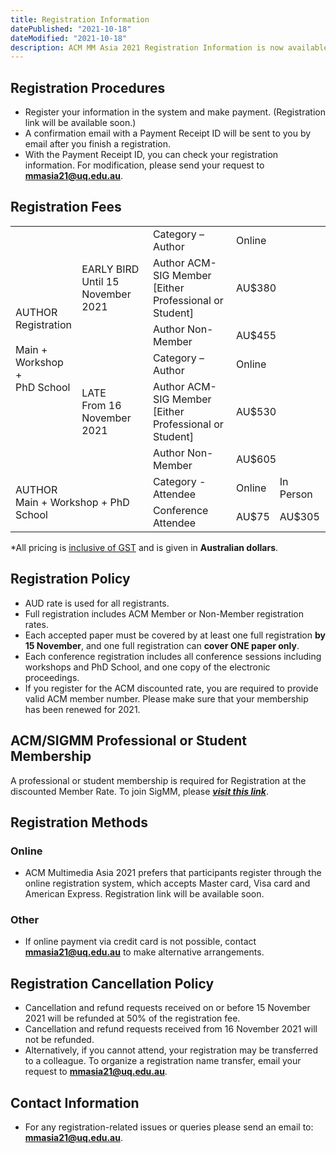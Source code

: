 ```yaml
---
title: Registration Information
datePublished: "2021-10-18"
dateModified: "2021-10-18"
description: ACM MM Asia 2021 Registration Information is now available.
---
```

<!-- Register your information in the system **[*here*]()** and make payment -->
## Registration Procedures

- Register your information in the system and make payment. (Registration link will be available soon.)
- A confirmation email with a Payment Receipt ID will be sent to you by email after you finish a registration.
- With the Payment Receipt ID, you can check your registration information. For modification, please send your request to **[mmasia21@uq.edu.au](mailto:mmasia21@uq.edu.au)**.


## Registration Fees

<div class="mb-6 w-full overflow-x-scroll md:overflow-hidden">
    <table class="table-custom mb-0 text-center table-auto overflow-x-scroll md:overflow-hidden">
        <tbody class="border-t text-gray-600 text-sm font-normal">
            <tr class="bg-gray-100">
                <td rowspan="6" class="font-bold">AUTHOR<br/>Registration<br/><br/>Main +<br/>Workshop +<br/>PhD School</td>
                <td rowspan="3"><span class="font-bold">EARLY BIRD</span><br/>Until 15 November 2021</td>
                <td class="font-bold">Category – Author</td>
                <td colspan="2" class="font-bold">Online</td>
            </tr>
            <tr>
                <td>Author <span class="font-semibold">ACM-SIG Member</span><br/>[Either Professional or Student]</td>
                <td colspan="2">AU$380</td>
            </tr>
            <tr>
                <td>Author Non-Member</td>
                <td colspan="2">AU$455</td>
            </tr>
            <tr class="bg-gray-100">
                <td rowspan="3"><span class="font-bold">LATE</span><br/>From 16 November 2021</td>
                <td class="font-bold">Category – Author</td>
                <td colspan="2" class="font-bold">Online</td>
            </tr>
            <tr>
                <td>Author <span class="font-semibold">ACM-SIG Member</span><br/>[Either Professional or Student]</td>
                <td colspan="2">AU$530</td>
            </tr>
            <tr>
                <td>Author Non-Member</td>
                <td colspan="2">AU$605</td>
            </tr>
            <tr class="bg-gray-100">
                <td rowspan="2" colspan="2" class="font-bold">AUTHOR<br/>Main + Workshop + PhD School</td>
                <td class="font-bold">Category - Attendee</td>
                <td class="font-bold">Online</td>
                <td class="font-bold">In Person</td>
            </tr>
            <tr>
                <td>Conference Attendee</td>
                <td>AU$75</td>
                <td>AU$305</td>
            </tr>
        </tbody>
    </table>
</div>

*All pricing is <ins>inclusive of GST</ins> and is given in **Australian dollars**.

## Registration Policy

- AUD rate is used for all registrants.
- Full registration includes ACM Member or Non-Member registration rates.
- Each accepted paper must be covered by at least one full registration **by 15 November**, and one full registration can **cover ONE paper only**.
- Each conference registration includes all conference sessions including workshops and PhD School, and one copy of the electronic proceedings.
- If you register for the ACM discounted rate, you are required to provide valid ACM member number. Please make sure that your membership has been renewed for 2021.


## ACM/SIGMM Professional or Student Membership

A professional or student membership is required for Registration at the discounted Member Rate. To join SigMM, please **[*visit this link*](https://services.acm.org/public/qj/gensigqj/login_gensigqj.cfm?rdr=promo=QJSIG&offering=044&form_type=SIG)**.

## Registration Methods

### Online
- ACM Multimedia Asia 2021 prefers that participants register through the online registration system, which accepts Master card, Visa card and American Express. Registration link will be available soon.

### Other
- If online payment via credit card is not possible, contact **[mmasia21@uq.edu.au](mailto:mmasia21@uq.edu.au)** to make alternative arrangements.

## Registration Cancellation Policy
- Cancellation and refund requests received on or before 15 November 2021 will be refunded at 50% of the registration fee.
- Cancellation and refund requests received from 16 November 2021 will not be refunded.
- Alternatively, if you cannot attend, your registration may be transferred to a colleague. To organize a registration name transfer, email your request to **[mmasia21@uq.edu.au](mailto:mmasia21@uq.edu.au)**.


## Contact Information

- For any registration-related issues or queries please send an email to: **[mmasia21@uq.edu.au](mailto:mmasia21@uq.edu.au)**.
